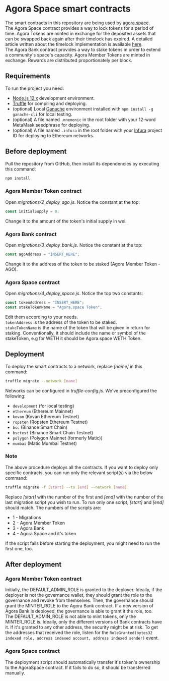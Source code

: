 # Agora Space smart contracts

The smart contracts in this repository are being used by [agora.space](https://agora.space).  
The Agora Space contract provides a way to lock tokens for a period of time. Agora Tokens are minted in exchange for the deposited assets that can be swapped back again after their timelock has expired. A detailed article written about the timelock implementation is available [here](https://github.com/zgendao/agora.space/wiki/Timelock-implementation-possibilities-in-smart-contracts).  
The Agora Bank contract provides a way to stake tokens in order to extend a community's space's capacity. Agora Member Tokens are minted in exchange. Rewards are distributed proportionately per block.

## Requirements

To run the project you need:

- [Node.js 12.x](https://nodejs.org/download/release/latest-v12.x) development environment.
- [Truffle](https://www.trufflesuite.com/truffle) for compiling and deploying.
- (optional) Local [Ganache](https://www.trufflesuite.com/ganache) environment installed with `npm install -g ganache-cli` for local testing.
- (optional) A file named `.mnemonic` in the root folder with your 12-word MetaMask seedphrase for deploying.
- (optional) A file named `.infura` in the root folder with your [Infura](https://infura.io) project ID for deploying to Ethereum networks.

## Before deployment

Pull the repository from GitHub, then install its dependencies by executing this command:

```bash
npm install
```

### Agora Member Token contract

Open _migrations/2_deploy_ago.js_. Notice the constant at the top:

```javascript
const initialSupply = 0;
```

Change it to the amount of the token's initial supply in wei.

### Agora Bank contract

Open _migrations/3_deploy_bank.js_. Notice the constant at the top:

```javascript
const agoAddress = "INSERT_HERE";
```

Change it to the address of the token to be staked (Agora Member Token - AGO).

### Agora Space contract

Open _migrations/4_deploy_space.js_. Notice the top two constants:

```javascript
const tokenAddress = "INSERT_HERE";
const stakeTokenName = "Agora.space Token";
```

Edit them according to your needs.  
`tokenAddress` is the address of the token to be staked.  
`stakeTokenName` is the name of the token that will be given in return for staking. Conventionally, it should include the name or symbol of the stakeToken, e.g for WETH it should be Agora.space WETH Token.

## Deployment

To deploy the smart contracts to a network, replace _[name]_ in this command:

```bash
truffle migrate --network [name]
```

Networks can be configured in _truffle-config.js_. We've preconfigured the following:

- `development` (for local testing)
- `ethereum` (Ethereum Mainnet)
- `kovan` (Kovan Ethereum Testnet)
- `ropsten` (Ropsten Ethereum Testnet)
- `bsc` (Binance Smart Chain)
- `bsctest` (Binance Smart Chain Testnet)
- `polygon` (Polygon Mainnet (formerly Matic))
- `mumbai` (Matic Mumbai Testnet)

### Note

The above procedure deploys all the contracts. If you want to deploy only specific contracts, you can run only the relevant script(s) via the below command:

```bash
truffle migrate -f [start] --to [end] --network [name]
```

Replace _[start]_ with the number of the first and _[end]_ with the number of the last migration script you wish to run. To run only one script, _[start]_ and _[end]_ should match. The numbers of the scripts are:

- 1 - Migrations
- 2 - Agora Member Token
- 3 - Agora Bank
- 4 - Agora Space and it's token

If the script fails before starting the deployment, you might need to run the first one, too.

## After deployment

### Agora Member Token contract

Initially, the DEFAULT_ADMIN_ROLE is granted to the deployer. Ideally, if the deployer is not the governance wallet, they should grant the role to the governance and revoke from themselves. Then, the governance should grant the MINTER_ROLE to the Agora Bank contract. If a new version of Agora Bank is deployed, the governance is able to grant it the role, too.  
The DEFAULT_ADMIN_ROLE is not able to mint tokens, only the MINTER_ROLE is. Ideally, only the different versions of Bank contracts have it. If it's granted to any other address, the security might be at risk. To get the addresses that received the role, listen for the `RoleGranted(bytes32 indexed role, address indexed account, address indexed sender)` event.

### Agora Space contract

The deployment script should automatically transfer it's token's ownership to the AgoraSpace contract. If it fails to do so, it should be transferred manually.
